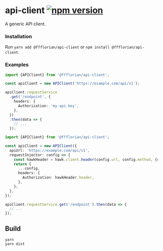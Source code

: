 # api-client [![npm version](https://img.shields.io/npm/v/@ffflorian/api-client.svg)](https://www.npmjs.com/package/@ffflorian/api-client)

A generic API client.

### Installation

Run `yarn add @ffflorian/api-client` or `npm install @ffflorian/api-client`.

### Examples

```ts
import {APIClient} from '@ffflorian/api-client';

const apiClient = new APIClient('https://example.com/api/v1');

apiClient.requestService
  .get('/endpoint', {
    headers: {
      Authorization: 'my-api-key',
    },
  })
  .then(data => {
    // ...
  });
```

```ts
import {APIClient} from '@ffflorian/api-client';

const apiClient = new APIClient({
  apiUrl: 'https://example.com/api/v1',
  requestInjector: config => {
    const hawkHeader = hawk.client.header(config.url, config.method, {credentials});
    return {
      ...config,
      headers: {
        Authorization: hawkHeader.header,
      },
    };
  },
});

apiClient.requestService.get('/endpoint').then(data => {
  // ...
});
```

## Build

```
yarn
yarn dist
```
